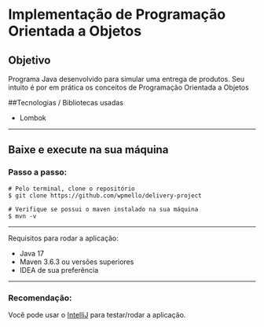 # Implementação de Programação Orientada a Objetos
## Objetivo
Programa Java desenvolvido para simular uma entrega de produtos. Seu intuito é por em prática os conceitos de Programação Orientada a Objetos

##Tecnologias / Bibliotecas usadas
- Lombok
---
## Baixe e execute na sua máquina
### Passo a passo:
```
# Pelo terminal, clone o repositório
$ git clone https://github.com/wpmello/delivery-project

# Verifique se possui o maven instalado na sua máquina
$ mvn -v
```
---

Requisitos para rodar a aplicação:
- Java 17
- Maven 3.6.3 ou versões superiores
- IDEA de sua preferência
---
### Recomendação:
Você pode usar o [IntelliJ](https://www.jetbrains.com/pt-br/idea/) para testar/rodar a aplicação.
